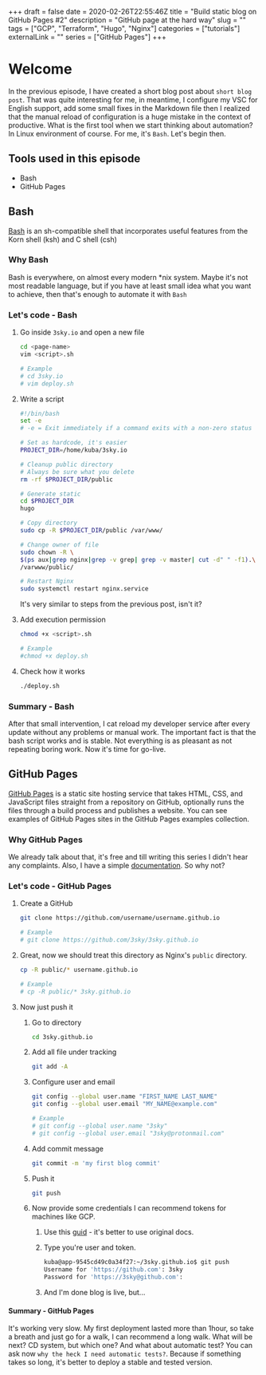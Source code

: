 +++
draft = false
date = 2020-02-26T22:55:46Z
title = "Build static blog on GitHub Pages #2"
description = "GitHub page at the hard way"
slug = ""
tags = ["GCP", "Terraform", "Hugo", "Nginx"]
categories = ["tutorials"]
externalLink = ""
series = ["GitHub Pages"]
+++

# Welcome

In the previous episode, I have created a short
blog post about `short blog post`. That was quite
interesting for me, in meantime, I configure my VSC for English
support, add some small fixes in the Markdown file then I realized
that the manual reload of configuration is a huge mistake in the
context of productive. What is the first tool when we start thinking
about automation? In Linux environment of course. For me, it's `Bash`.
Let's begin then.

## Tools used in this episode

- Bash
- GitHub Pages

## Bash

[Bash][1] is an sh-compatible shell
that incorporates useful features from the Korn shell (ksh) and C shell (csh)

### Why Bash

Bash is everywhere, on almost every modern *nix system.
Maybe it's not most readable language, but if you have
at least small idea what you want to achieve,
then that's enough to automate it with `Bash`

### Let's code - Bash

1. Go inside `3sky.io` and open a new file

    ```bash
    cd <page-name>
    vim <script>.sh

    # Example
    # cd 3sky.io
    # vim deploy.sh
    ```

1. Write a script

    ```bash
    #!/bin/bash
    set -e
    # -e = Exit immediately if a command exits with a non-zero status

    # Set as hardcode, it's easier
    PROJECT_DIR=/home/kuba/3sky.io

    # Cleanup public directory
    # Always be sure what you delete
    rm -rf $PROJECT_DIR/public

    # Generate static
    cd $PROJECT_DIR
    hugo

    # Copy directory
    sudo cp -R $PROJECT_DIR/public /var/www/

    # Change owner of file
    sudo chown -R \
    $(ps aux|grep nginx|grep -v grep| grep -v master| cut -d" " -f1).\
    /varwww/public/

    # Restart Nginx
    sudo systemctl restart nginx.service
    ```

    It's very similar to steps from the previous post, isn't it?

1. Add execution permission

    ```bash
    chmod +x <script>.sh

    # Example
    #chmod +x deploy.sh
    ```

1. Check how it works

    ```bash
    ./deploy.sh
    ```

### Summary - Bash

After that small intervention,
I cat reload my developer service after every
update without any problems or manual work. The important fact is
that the bash script works and is stable. Not everything is as
pleasant as not repeating boring work. Now it's time for go-live.

## GitHub Pages

[GitHub Pages][2] is a static site
hosting service that takes HTML, CSS, and JavaScript
files straight from a repository on GitHub, optionally runs
the files through a build process and publishes a website.
You can see examples of GitHub Pages sites in the GitHub Pages examples collection.

### Why GitHub Pages

We already talk about that, it's free
and till writing this series I didn't hear
any complaints. Also,
I have a simple [documentation][3]. So why not?

### Let's code - GitHub Pages

1. Create a GitHub

    ```bash
    git clone https://github.com/username/username.github.io

    # Example
    # git clone https://github.com/3sky/3sky.github.io
    ```

1. Great, now we should treat this directory as Nginx's  `public` directory.

    ```bash
    cp -R public/* username.github.io

    # Example
    # cp -R public/* 3sky.github.io
    ```

1. Now just push it

    1. Go to directory

        ```bash
        cd 3sky.github.io
        ```

    1. Add all file under tracking

        ```bash
        git add -A
        ```

    1. Configure user and email

        ```bash
        git config --global user.name "FIRST_NAME LAST_NAME"
        git config --global user.email "MY_NAME@example.com"

        # Example
        # git config --global user.name "3sky"
        # git config --global user.email "3sky@protonmail.com"
        ```

    1. Add commit message

        ```bash
        git commit -m 'my first blog commit'
        ```

    1. Push it

        ```bash
        git push
        ```

    1. Now provide some credentials I can recommend tokens for machines like GCP.
        1. Use this [guid][4] - it's better to use original docs.
        1. Type you're user and token.

            ```bash
            kuba@app-9545cd49c0a34f27:~/3sky.github.io$ git push
            Username for 'https://github.com': 3sky
            Password for 'https://3sky@github.com':
            ```

        1. And I'm done blog is live, but...

#### Summary - GitHub Pages

It's working very slow.
My first deployment lasted more than 1hour,
so take a breath and just go for a walk,
I can recommend a long walk. What will be next?
CD system, but which one? And what about automatic test?
You can ask now `why the heck I need automatic tests?`.
Because if something takes so long, it's better to deploy
a stable and tested version.

[1]: https://www.gnu.org/software/bash/
[2]: https://help.github.com/en/github/working-with-github-pages/about-github-pages
[3]: https://pages.github.com/
[4]: https://help.github.com/en/github/authenticating-to-github/creating-a-personal-access-token-for-the-command-line
